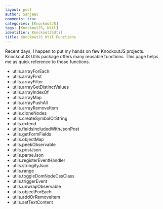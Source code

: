 ```yaml
---
layout: post
author: Sanjeev
comments: true
categories: [KnockoutJS]
tags: [KnockoutJS, Util]
identifier: KnockoutJSUtil
title: KnockoutJS Util Functions
---
```

Recent days, I happen to put my hands on few KnockoutJS projects. KnockoutJS Utils package offers many reusable functions. This page helps me as quick reference to those functions. 

 * utils.arrayForEach
 * utils.arrayFirst
 * utils.arrayFilter
 * utils.arrayGetDistinctValues
 * utils.arrayIndexOf
 * utils.arrayMap
 * utils.arrayPushAll
 * utils.arrayRemoveItem
 * utils.cloneNodes
 * utils.createSymbolOrString
 * utils.extend
 * utils.fieldsIncludedWithJsonPost
 * utils.getFormFields
 * utils.objectMap
 * utils.peekObservable
 * utils.postJson
 * utils.parseJson
 * utils.registerEventHandler
 * utils.stringifyJson
 * utils.range
 * utils.toggleDomNodeCssClass
 * utils.triggerEvent
 * utils.unwrapObservable
 * utils.objectForEach
 * utils.addOrRemoveItem
 * utils.setTextContent